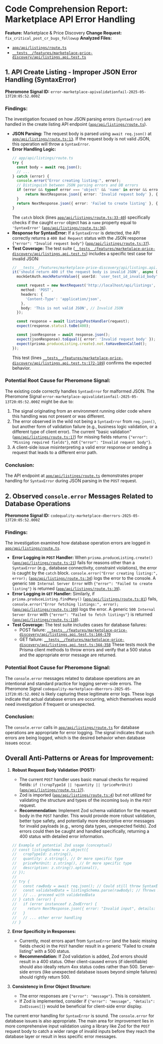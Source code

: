 # Code Comprehension Report: Marketplace API Error Handling

**Feature:** Marketplace & Price Discovery
**Change Request:** `fix_critical_post_cr_bugs_followup`
**Analyzed Files:**
*   [`app/api/listings/route.ts`](app/api/listings/route.ts)
*   [`__tests__/features/marketplace-price-discovery/api/listings.api.test.ts`](__tests__/features/marketplace-price-discovery/api/listings.api.test.ts)

## 1. API Create Listing - Improper JSON Error Handling (SyntaxError)

**Pheromone Signal ID:** `error-marketplace-apivalidationfail-2025-05-13T20:05:52.000Z`

### Findings:

The investigation focused on how JSON parsing errors (`SyntaxError`) are handled in the create listing API endpoint ([`app/api/listings/route.ts`](app/api/listings/route.ts)).

*   **JSON Parsing:** The request body is parsed using `await req.json()` at [`app/api/listings/route.ts:13`](app/api/listings/route.ts:13). If the request body is not valid JSON, this operation will throw a `SyntaxError`.
*   **Error Handling Logic:**
    ```typescript
    // app/api/listings/route.ts
    try {
      const body = await req.json();
      // ...
    } catch (error) {
      console.error("Error creating listing:", error);
      // Distinguish between JSON parsing errors and DB errors
      if (error && typeof error === 'object' && 'name' in error && error.name === 'SyntaxError') {
          return NextResponse.json({ error: 'Invalid request body' }, { status: 400 });
      }
      return NextResponse.json({ error: 'Failed to create listing' }, { status: 500 });
    }
    ```
    The `catch` block (lines [`app/api/listings/route.ts:33-40`](app/api/listings/route.ts:33-40)) specifically checks if the caught `error` object has a `name` property equal to `'SyntaxError'` ([`app/api/listings/route.ts:36`](app/api/listings/route.ts:36)).
*   **Response for SyntaxError:** If a `SyntaxError` is detected, the API correctly returns a `400 Bad Request` status with the JSON response `{"error": "Invalid request body"}` ([`app/api/listings/route.ts:37`](app/api/listings/route.ts:37)).
*   **Test Coverage:** The test suite ([`__tests__/features/marketplace-price-discovery/api/listings.api.test.ts`](__tests__/features/marketplace-price-discovery/api/listings.api.test.ts)) includes a specific test case for invalid JSON:
    ```typescript
    // __tests__/features/marketplace-price-discovery/api/listings.api.test.ts
    it('should return 400 if the request body is invalid JSON', async () => {
      mockGetAuth.mockReturnValue({ userId: 'user_test_id_invalid_body' });

      const request = new NextRequest('http://localhost/api/listings', {
        method: 'POST',
        headers: {
          'Content-Type': 'application/json',
        },
        body: 'This is not valid JSON', // Invalid JSON
      });

      const response = await listingsPostHandler(request);
      expect(response.status).toBe(400);

      const jsonResponse = await response.json();
      expect(jsonResponse).toEqual({ error: 'Invalid request body' });
      expect(prisma.produceListing.create).not.toHaveBeenCalled();
    });
    ```
    This test (lines [`__tests__/features/marketplace-price-discovery/api/listings.api.test.ts:172-189`](__tests__/features/marketplace-price-discovery/api/listings.api.test.ts:172-189)) confirms the expected behavior.

### Potential Root Cause for Pheromone Signal:

The existing code correctly handles `SyntaxError` for malformed JSON. The Pheromone Signal `error-marketplace-apivalidationfail-2025-05-13T20:05:52.000Z` might be due to:
1.  The signal originating from an environment running older code where this handling was not present or was different.
2.  The error observed in the wild not being a `SyntaxError` from `req.json()`, but another form of validation failure (e.g., business logic validation, or a different type of client error). The current "basic validation" ([`app/api/listings/route.ts:17`](app/api/listings/route.ts:17)) for missing fields returns `{"error": "Missing required fields"}`, not `{"error": "Invalid request body"}`.
3.  A client-side issue misinterpreting a valid error response or sending a request that leads to a different error path.

### Conclusion:
The API endpoint at [`app/api/listings/route.ts`](app/api/listings/route.ts) demonstrates proper handling for `SyntaxError` during JSON parsing in the `POST` request.

## 2. Observed `console.error` Messages Related to Database Operations

**Pheromone Signal ID:** `codequality-marketplace-dberrors-2025-05-13T20:05:52.000Z`

### Findings:

The investigation examined how database operation errors are logged in [`app/api/listings/route.ts`](app/api/listings/route.ts).

*   **Error Logging in `POST` Handler:**
    When `prisma.produceListing.create()` ([`app/api/listings/route.ts:21`](app/api/listings/route.ts:21)) fails for reasons other than a `SyntaxError` (e.g., database connectivity, constraint violations), the error is caught by the `catch` block.
    `console.error("Error creating listing:", error);` ([`app/api/listings/route.ts:34`](app/api/listings/route.ts:34)) logs the error to the console.
    A generic `500 Internal Server Error` with `{"error": "Failed to create listing"}` is returned ([`app/api/listings/route.ts:39`](app/api/listings/route.ts:39)).
*   **Error Logging in `GET` Handler:**
    Similarly, if `prisma.produceListing.findMany()` ([`app/api/listings/route.ts:81`](app/api/listings/route.ts:81)) fails, `console.error("Error fetching listings:", error);` ([`app/api/listings/route.ts:109`](app/api/listings/route.ts:109)) logs the error.
    A generic `500 Internal Server Error` with `{"error": "Failed to fetch listings"}` is returned ([`app/api/listings/route.ts:110`](app/api/listings/route.ts:110)).
*   **Test Coverage:**
    The test suite includes cases for database failures:
    *   POST failure: [`__tests__/features/marketplace-price-discovery/api/listings.api.test.ts:144-170`](__tests__/features/marketplace-price-discovery/api/listings.api.test.ts:144-170)
    *   GET failure: [`__tests__/features/marketplace-price-discovery/api/listings.api.test.ts:344-358`](__tests__/features/marketplace-price-discovery/api/listings.api.test.ts:344-358)
    These tests mock the Prisma client methods to throw errors and verify that a 500 status and the appropriate error message are returned.

### Potential Root Cause for Pheromone Signal:

The `console.error` messages related to database operations are an intentional and standard practice for logging server-side errors. The Pheromone Signal `codequality-marketplace-dberrors-2025-05-13T20:05:52.000Z` is likely capturing these legitimate error logs. These logs indicate that actual database errors are occurring, which themselves would need investigation if frequent or unexpected.

### Conclusion:
The `console.error` calls in [`app/api/listings/route.ts`](app/api/listings/route.ts) for database operations are appropriate for error logging. The signal indicates that such errors are being logged, which is the desired behavior when database issues occur.

## Overall Anti-Patterns or Areas for Improvement:

1.  **Robust Request Body Validation (POST):**
    *   The current `POST` handler uses basic manual checks for required fields: `if (!cropTypeId || !quantity || !pricePerUnit)` ([`app/api/listings/route.ts:17`](app/api/listings/route.ts:17)).
    *   Zod is imported ([`app/api/listings/route.ts:4`](app/api/listings/route.ts:4)) but not utilized for validating the structure and types of the incoming `body` in the `POST` request.
    *   **Recommendation:** Implement Zod schema validation for the request body in the `POST` handler. This would provide more robust validation, better type safety, and potentially more descriptive error messages for invalid payloads (e.g., wrong data types, unexpected fields). Zod errors could then be caught and handled specifically, returning a 400 status with detailed error information.
    ```typescript
    // Example of potential Zod usage (conceptual)
    // const listingSchema = z.object({
    //   cropTypeId: z.string(),
    //   quantity: z.string(), // Or more specific type
    //   pricePerUnit: z.string(), // Or more specific type
    //   description: z.string().optional(),
    // });
    //
    // try {
    //   const rawBody = await req.json(); // Could still throw SyntaxError
    //   const validatedData = listingSchema.parse(rawBody); // Throws ZodError on validation failure
    //   // ... proceed with validatedData
    // } catch (error) {
    //   if (error instanceof z.ZodError) {
    //     return NextResponse.json({ error: "Invalid input", details: error.issues }, { status: 400 });
    //   }
    //   // ... other error handling
    // }
    ```

2.  **Error Specificity in Responses:**
    *   Currently, most errors apart from `SyntaxError` (and the basic missing fields check) in the `POST` handler result in a generic "Failed to create listing" with a 500 status.
    *   **Recommendation:** If Zod validation is added, Zod errors should result in a 400 status. Other client-caused errors (if identifiable) should also ideally return 4xx status codes rather than 500. Server-side errors (like unexpected database issues beyond simple failures) should rightly return 500.

3.  **Consistency in Error Object Structure:**
    *   The error responses are `{"error": "message"}`. This is consistent.
    *   If Zod is implemented, consider if `{"error": "message", "details": ZodIssues[]}` would be beneficial for client-side error display.

The current error handling for `SyntaxError` is sound. The `console.error` for database issues is also appropriate. The main area for improvement lies in more comprehensive input validation using a library like Zod for the `POST` request body to catch a wider range of invalid inputs before they reach the database layer or result in less specific error messages.